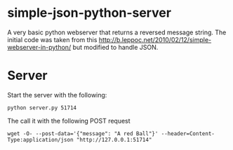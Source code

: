 simple-json-python-server
=========================

A very basic python webserver that returns a reversed message string. The initial code was taken from this http://b.leppoc.net/2010/02/12/simple-webserver-in-python/ but modified to handle JSON.

Server
======

Start the server with the following:
```
python server.py 51714
```

The call it with the following POST request
```
wget -O- --post-data='{"message": "A red Ball"}' --header=Content-Type:application/json "http://127.0.0.1:51714"
```
